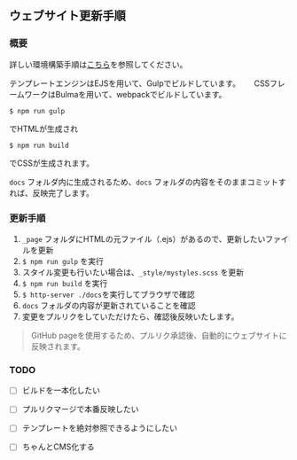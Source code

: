 ## ウェブサイト更新手順  
### 概要  
詳しい環境構築手順は[こちら](ContributorGuide.md)を参照してください。　　

テンプレートエンジンはEJSを用いて、Gulpでビルドしています。　　
CSSフレームワークはBulmaを用いて、webpackでビルドしています。　　

`$ npm run gulp`  

でHTMLが生成され  

`$ npm run build`  

でCSSが生成されます。  

`docs` フォルダ内に生成されるため、`docs` フォルダの内容をそのままコミットすれば、反映完了します。  

### 更新手順  
1. `_page` フォルダにHTMLの元ファイル（.ejs）があるので、更新したいファイルを更新  
1. `$ npm run gulp` を実行  
1. スタイル変更も行いたい場合は、`_style/mystyles.scss` を更新  
1. `$ npm run build` を実行  
1. `$ http-server ./docs`を実行してブラウザで確認  
1. `docs` フォルダの内容が更新されていることを確認  
1. 変更をプルリクをしていただけたら、確認後反映いたします。  

> GitHub pageを使用するため、プルリク承認後、自動的にウェブサイトに反映されます。

### TODO  
- [ ] ビルドを一本化したい
- [ ] プルリクマージで本番反映したい
- [ ] テンプレートを絶対参照できるようにしたい
- [ ] ちゃんとCMS化する

